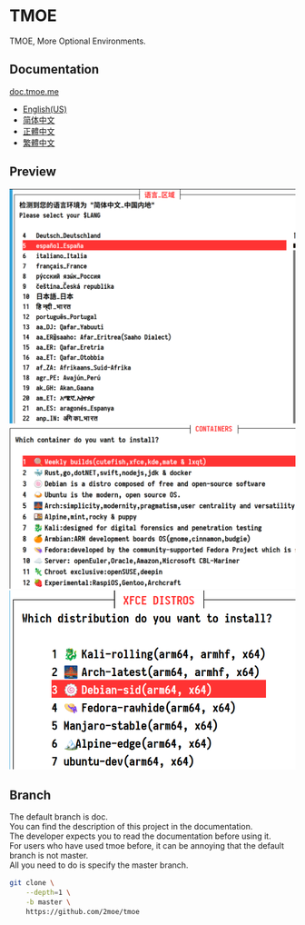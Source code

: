# TMOE

TMOE, More Optional Environments.

## Documentation

[doc.tmoe.me](https://doc.tmoe.me)

- [English(US)](https://doc.tmoe.me/en/prologue.html)
- [简体中文](https://doc.tmoe.me/zh/prologue.html)
- [正體中文](https://doc.tmoe.me/zh-TW/prologue.html)
- [繁體中文](https://doc.tmoe.me/zh-HK/prologue.html)

## Preview

![locale](assets/preview/2022-05-12_16-29-43.png)  
![container menu](assets/preview/2022-05-12_16-31-26.png)  
![debian-xfce](assets/preview/2022-05-12_16-32-09.png)

## Branch

The default branch is doc.  
You can find the description of this project in the documentation.  
The developer expects you to read the documentation before using it.  
For users who have used tmoe before, it can be annoying that the default branch is not master.  
All you need to do is specify the master branch.

```sh
git clone \
    --depth=1 \
    -b master \
    https://github.com/2moe/tmoe
```
